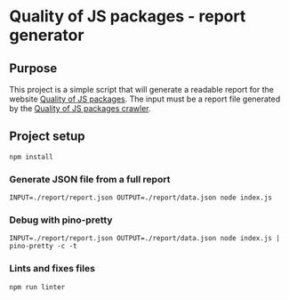 # Quality of JS packages - report generator

## Purpose

This project is a simple script that will generate a readable report for the website [Quality of JS packages](https://github.com/wallet77/qualityofjspackages-website).
The input must be a report file generated by the [Quality of JS packages crawler](https://github.com/wallet77/qualityofjspackages-crawler).

## Project setup
```
npm install
```

### Generate JSON file from a full report
```
INPUT=./report/report.json OUTPUT=./report/data.json node index.js
```

### Debug with pino-pretty
```
INPUT=./report/report.json OUTPUT=./report/data.json node index.js | pino-pretty -c -t
```

### Lints and fixes files
```
npm run linter
```
